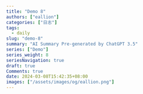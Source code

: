 ```yaml
---
title: "Demo 8"
authors: ["eallion"]
categories: ["日志"]
tags: 
  - daily
slug: "demo-8"
summary: "AI Summary Pre-generated by ChatGPT 3.5"
series: ["Demo"]
series_weight: 8
seriesNavigation: true
draft: true
Comments: true
date: 2024-03-08T15:42:35+08:00
images: ["/assets/images/og/eallion.png"]
---
```

